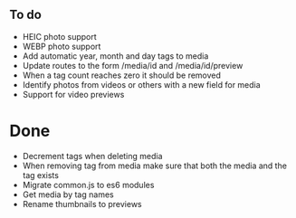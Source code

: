 ## To do

* HEIC photo support
* WEBP photo support
* Add automatic year, month and day tags to media
* Update routes to the form /media/id and /media/id/preview
* When a tag count reaches zero it should be removed
* Identify photos from videos or others with a new field for media
* Support for video previews

# Done

* Decrement tags when deleting media
* When removing tag from media make sure that both the media and the tag exists
* Migrate common.js to es6 modules
* Get media by tag names
* Rename thumbnails to previews